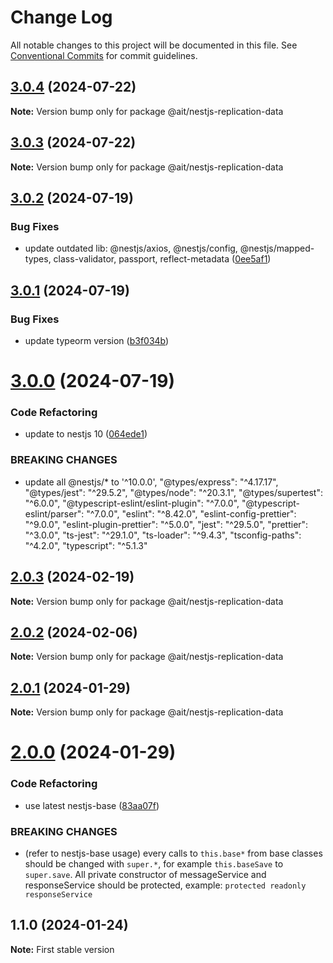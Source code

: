 # Change Log

All notable changes to this project will be documented in this file.
See [Conventional Commits](https://conventionalcommits.org) for commit guidelines.

## [3.0.4](https://github.com-ait/PT-Akar-Inti-Teknologi/ait_nestjs_base/compare/@ait/nestjs-replication-data@3.0.3...@ait/nestjs-replication-data@3.0.4) (2024-07-22)

**Note:** Version bump only for package @ait/nestjs-replication-data





## [3.0.3](https://github.com-ait/PT-Akar-Inti-Teknologi/ait_nestjs_base/compare/@ait/nestjs-replication-data@3.0.2...@ait/nestjs-replication-data@3.0.3) (2024-07-22)

**Note:** Version bump only for package @ait/nestjs-replication-data





## [3.0.2](https://github.com-ait/PT-Akar-Inti-Teknologi/ait_nestjs_base/compare/@ait/nestjs-replication-data@3.0.1...@ait/nestjs-replication-data@3.0.2) (2024-07-19)


### Bug Fixes

* update outdated lib: @nestjs/axios,  @nestjs/config, @nestjs/mapped-types, class-validator, passport, reflect-metadata ([0ee5af1](https://github.com-ait/PT-Akar-Inti-Teknologi/ait_nestjs_base/commit/0ee5af12d2ac685ade243b7a0a7a69c8fade4f99))





## [3.0.1](https://github.com-ait/PT-Akar-Inti-Teknologi/ait_nestjs_base/compare/@ait/nestjs-replication-data@3.0.0...@ait/nestjs-replication-data@3.0.1) (2024-07-19)


### Bug Fixes

* update typeorm version ([b3f034b](https://github.com-ait/PT-Akar-Inti-Teknologi/ait_nestjs_base/commit/b3f034ba979b1f178e1a53eb9f87feff44a0c6ee))





# [3.0.0](https://github.com-ait/PT-Akar-Inti-Teknologi/ait_nestjs_base/compare/@ait/nestjs-replication-data@2.0.3...@ait/nestjs-replication-data@3.0.0) (2024-07-19)


### Code Refactoring

* update to nestjs 10 ([064ede1](https://github.com-ait/PT-Akar-Inti-Teknologi/ait_nestjs_base/commit/064ede1fcabe4430be83112712e177b32b8540e4))


### BREAKING CHANGES

* update all @nestjs/* to '^10.0.0', "@types/express": "^4.17.17", "@types/jest": "^29.5.2", "@types/node": "^20.3.1", "@types/supertest": "^6.0.0", "@typescript-eslint/eslint-plugin": "^7.0.0", "@typescript-eslint/parser": "^7.0.0", "eslint": "^8.42.0", "eslint-config-prettier": "^9.0.0", "eslint-plugin-prettier": "^5.0.0", "jest": "^29.5.0", "prettier": "^3.0.0", "ts-jest": "^29.1.0", "ts-loader": "^9.4.3", "tsconfig-paths": "^4.2.0", "typescript": "^5.1.3"





## [2.0.3](https://github.com/PT-Akar-Inti-Teknologi/ait_nestjs_base/compare/@ait/nestjs-replication-data@2.0.2...@ait/nestjs-replication-data@2.0.3) (2024-02-19)

**Note:** Version bump only for package @ait/nestjs-replication-data





## [2.0.2](https://github.com-ait/PT-Akar-Inti-Teknologi/ait_nestjs_base/compare/@ait/nestjs-replication-data@2.0.1...@ait/nestjs-replication-data@2.0.2) (2024-02-06)

**Note:** Version bump only for package @ait/nestjs-replication-data





## [2.0.1](https://github.com-ait/PT-Akar-Inti-Teknologi/ait_nestjs_base/compare/@ait/nestjs-replication-data@2.0.0...@ait/nestjs-replication-data@2.0.1) (2024-01-29)

**Note:** Version bump only for package @ait/nestjs-replication-data





# [2.0.0](https://github.com-ait/PT-Akar-Inti-Teknologi/ait_nestjs_base/compare/@ait/nestjs-replication-data@1.1.0...@ait/nestjs-replication-data@2.0.0) (2024-01-29)


### Code Refactoring

* use latest nestjs-base ([83aa07f](https://github.com-ait/PT-Akar-Inti-Teknologi/ait_nestjs_base/commit/83aa07fcb04f75084cb21b50657ddfe21ac82b66))


### BREAKING CHANGES

* (refer to nestjs-base usage) every calls to `this.base*` from base classes should be changed with `super.*`, for example `this.baseSave` to `super.save`. All private constructor of messageService and responseService should be protected, example: `protected readonly responseService`





## 1.1.0 (2024-01-24)

**Note:** First stable version

